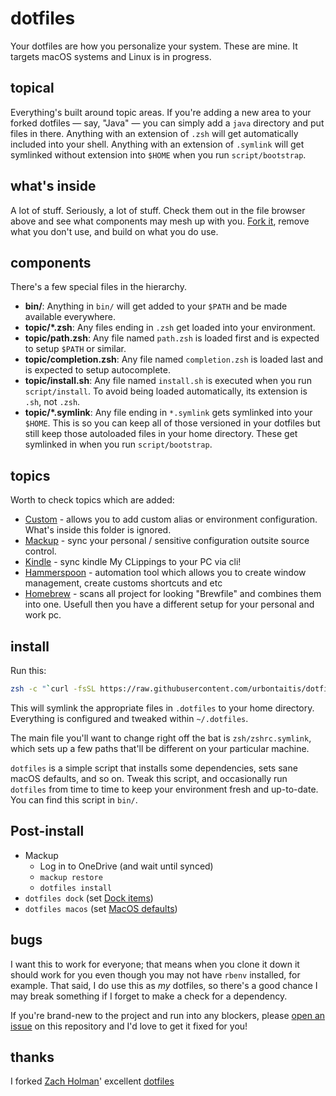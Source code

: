 # dotfiles

Your dotfiles are how you personalize your system. These are mine.
It targets macOS systems and Linux is in progress.

## topical

Everything's built around topic areas. If you're adding a new area to your
forked dotfiles — say, "Java" — you can simply add a `java` directory and put
files in there. Anything with an extension of `.zsh` will get automatically
included into your shell. Anything with an extension of `.symlink` will get
symlinked without extension into `$HOME` when you run `script/bootstrap`.

## what's inside

A lot of stuff. Seriously, a lot of stuff. Check them out in the file browser
above and see what components may mesh up with you.
[Fork it](https://github.com/urbontaitis/dotfiles/fork), remove what you don't
use, and build on what you do use.

## components

There's a few special files in the hierarchy.

- **bin/**: Anything in `bin/` will get added to your `$PATH` and be made
  available everywhere.
- **topic/\*.zsh**: Any files ending in `.zsh` get loaded into your
  environment.
- **topic/path.zsh**: Any file named `path.zsh` is loaded first and is
  expected to setup `$PATH` or similar.
- **topic/completion.zsh**: Any file named `completion.zsh` is loaded
  last and is expected to setup autocomplete.
- **topic/install.sh**: Any file named `install.sh` is executed when you run `script/install`. To avoid being loaded automatically, its extension is `.sh`, not `.zsh`.
- **topic/\*.symlink**: Any file ending in `*.symlink` gets symlinked into
  your `$HOME`. This is so you can keep all of those versioned in your dotfiles
  but still keep those autoloaded files in your home directory. These get
  symlinked in when you run `script/bootstrap`.

## topics

Worth to check topics which are added:

- [Custom](custom/README.md) - allows you to add custom alias or environment configuration. What's inside this folder is ignored.
- [Mackup](mackup/README.md) - sync your personal / sensitive configuration outsite source control.
- [Kindle](kindle/README.md) - sync kindle My CLippings to your PC via cli!
- [Hammerspoon](hammerspoon/README.md) - automation tool which allows you to create window management, create customs shortcuts and etc
- [Homebrew](homebrew/README.md) - scans all project for looking "Brewfile" and combines them into one. Usefull then you have a different setup for your personal and work pc.

## install

Run this:

```sh
zsh -c "`curl -fsSL https://raw.githubusercontent.com/urbontaitis/dotfiles/master/remote-install.sh`"
```

This will symlink the appropriate files in `.dotfiles` to your home directory.
Everything is configured and tweaked within `~/.dotfiles`.

The main file you'll want to change right off the bat is `zsh/zshrc.symlink`,
which sets up a few paths that'll be different on your particular machine.

`dotfiles` is a simple script that installs some dependencies, sets sane macOS
defaults, and so on. Tweak this script, and occasionally run `dotfiles` from
time to time to keep your environment fresh and up-to-date. You can find
this script in `bin/`.

## Post-install

- Mackup
  - Log in to OneDrive (and wait until synced)
  - `mackup restore` 
  - `dotfiles install` 
- `dotfiles dock` (set [Dock items](macos/dock.sh))
- `dotfiles macos` (set [MacOS defaults](macos/set-defaults))

## bugs

I want this to work for everyone; that means when you clone it down it should
work for you even though you may not have `rbenv` installed, for example. That
said, I do use this as _my_ dotfiles, so there's a good chance I may break
something if I forget to make a check for a dependency.

If you're brand-new to the project and run into any blockers, please
[open an issue](https://github.com/urbontaitis/dotfiles/issues) on this repository
and I'd love to get it fixed for you!

## thanks

I forked [Zach Holman](http://github.com/holman)' excellent
[dotfiles](http://github.com/holman/dotfiles) 